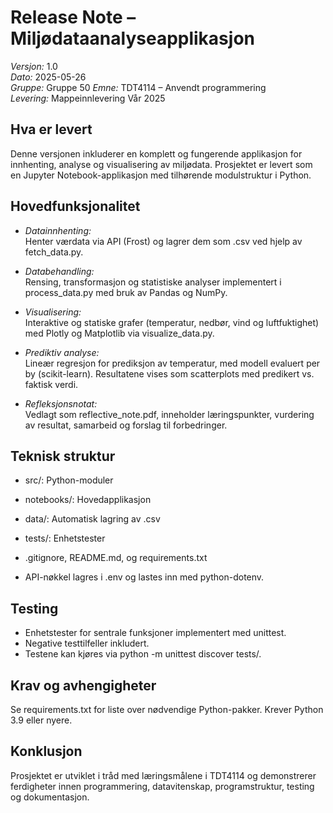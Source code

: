 # Release Note – Miljødataanalyseapplikasjon

*Versjon:* 1.0  
*Dato:* 2025-05-26  
*Gruppe:* Gruppe 50
*Emne:* TDT4114 – Anvendt programmering  
*Levering:* Mappeinnlevering Vår 2025

## Hva er levert

Denne versjonen inkluderer en komplett og fungerende applikasjon for innhenting, analyse og visualisering av miljødata. Prosjektet er levert som en Jupyter Notebook-applikasjon med tilhørende modulstruktur i Python.

## Hovedfunksjonalitet

- *Datainnhenting:*  
  Henter værdata via API (Frost) og lagrer dem som .csv ved hjelp av fetch_data.py.

- *Databehandling:*  
  Rensing, transformasjon og statistiske analyser implementert i process_data.py med bruk av Pandas og NumPy.

- *Visualisering:*  
  Interaktive og statiske grafer (temperatur, nedbør, vind og luftfuktighet) med Plotly og Matplotlib via visualize_data.py.

- *Prediktiv analyse:*  
  Lineær regresjon for prediksjon av temperatur, med modell evaluert per by (scikit-learn). Resultatene vises som scatterplots med predikert vs. faktisk verdi.

- *Refleksjonsnotat:*  
  Vedlagt som reflective_note.pdf, inneholder læringspunkter, vurdering av resultat, samarbeid og forslag til forbedringer.

## Teknisk struktur

  - src/: Python-moduler
  - notebooks/: Hovedapplikasjon
  - data/: Automatisk lagring av .csv
  - tests/: Enhetstester
  - .gitignore, README.md, og requirements.txt

- API-nøkkel lagres i .env og lastes inn med python-dotenv.


## Testing

- Enhetstester for sentrale funksjoner implementert med unittest.
- Negative testtilfeller inkludert.
- Testene kan kjøres via python -m unittest discover tests/.

## Krav og avhengigheter

Se requirements.txt for liste over nødvendige Python-pakker. Krever Python 3.9 eller nyere.

## Konklusjon

Prosjektet er utviklet i tråd med læringsmålene i TDT4114 og demonstrerer ferdigheter innen programmering, datavitenskap, programstruktur, testing og dokumentasjon.